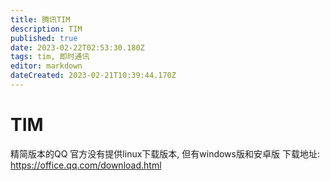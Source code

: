 ```yaml
---
title: 腾讯TIM
description: TIM
published: true
date: 2023-02-22T02:53:30.180Z
tags: tim, 即时通讯
editor: markdown
dateCreated: 2023-02-21T10:39:44.170Z
---
```


# TIM
精简版本的QQ
官方没有提供linux下载版本, 但有windows版和安卓版
下载地址:
https://office.qq.com/download.html